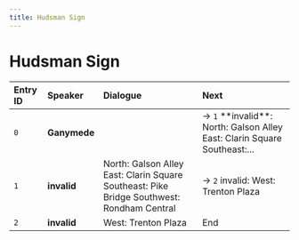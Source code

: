 ```yaml
---
title: Hudsman Sign
---
```


# Hudsman Sign


| Entry ID | Speaker | Dialogue | Next |
| :------- | :------ | :------- | :------------ |
| `0` | **Ganymede** |  | → `1` \*\*invalid\*\*: North: Galson Alley East: Clarin Square Southeast:\.\.\. |
| `1` | **invalid** | North: Galson Alley East: Clarin Square Southeast: Pike Bridge Southwest: Rondham Central | → `2` invalid: West: Trenton Plaza |
| `2` | **invalid** | West: Trenton Plaza | End |
